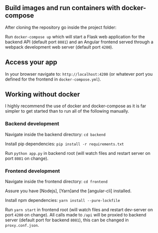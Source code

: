 
## Build images and run containers with docker-compose

After cloning the repository go inside the project folder:

Run `docker-compose up` which will start a Flask web application for the backend API (default port `8081`) and an Angular frontend served through a webpack development web server (default port `4200`).

## Access your app

In your browser navigate to: `http://localhost:4200` (or whatever port you defined for the frontend in `docker-compose.yml`).  

## Working __without__ docker 

I highly recommend the use of docker and docker-compose as it is far simpler to get started than to run all of the following manually.


### Backend development

Navigate inside the backend directory: `cd backend`

Install pip dependencies: `pip install -r requirements.txt`

Run `python app.py` in backend root (will watch files and restart server on port `8081` on change).

### Frontend development

Navigate inside the frontend directory: `cd frontend`

Assure you have [Nodejs], [Yarn]and the [angular-cli] installed.

Install npm dependencies: `yarn install --pure-lockfile` 

Run `yarn start` in frontend root (will watch files and restart dev-server on port `4200` on change).
All calls made to `/api` will be proxied to backend server (default port for backend `8081`), this can be changed in `proxy.conf.json`.
